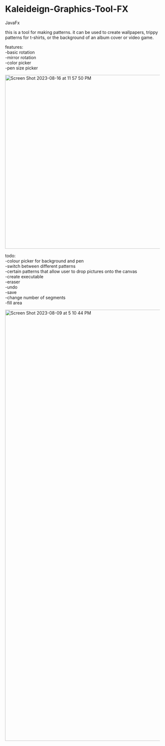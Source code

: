 # Kaleideign-Graphics-Tool-FX
JavaFx

this is a tool for making patterns. it can be used to create wallpapers, trippy patterns for t-shirts, or the background of an album cover or video game.  

features:  
-basic rotation  
-mirror rotation  
-color picker  
-pen size picker  


<img width="565" alt="Screen Shot 2023-08-16 at 11 57 50 PM" src="https://github.com/xshirl1027/Kaleideign-Graphics-Tool-FX/assets/12800360/880c7694-a1ca-43ff-874d-8dda3fd6930b">

  
todo:  
-colour picker for background and pen  
-switch between different patterns  
-certain patterns that allow user to drop pictures onto the canvas  
-create executable  
-eraser  
-undo  
-save  
-change number of segments  
-fill area

<img width="1401" alt="Screen Shot 2023-08-09 at 5 10 44 PM" src="https://github.com/xshirl1027/Kaleidesign-Visual-Pattern-Generator/assets/12800360/532be6f4-0353-4668-b93f-18fc05cdea3b">

